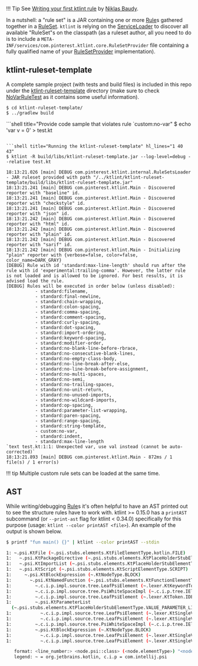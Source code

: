 !!! Tip
    See [Writing your first ktlint rule](https://medium.com/@vanniktech/writing-your-first-ktlint-rule-5a1707f4ca5b) by [Niklas Baudy](https://github.com/vanniktech).

In a nutshell: a "rule set" is a JAR containing one or more [Rule](/ktlint-core/src/main/kotlin/com/pinterest/ktlint/core/Rule.kt)s gathered together in a [RuleSet](/ktlint-core/src/main/kotlin/com/pinterest/ktlint/core/RuleSet.kt). `ktlint` is relying on the
[ServiceLoader](https://docs.oracle.com/javase/8/docs/api/java/util/ServiceLoader.html) to discover all available "RuleSet"s
on the classpath (as a ruleset author, all you need to do is to include a `META-INF/services/com.pinterest.ktlint.core.RuleSetProvider` file
containing a fully qualified name of your [RuleSetProvider](/ktlint-core/src/main/kotlin/com/pinterest/ktlint/core/RuleSetProvider.kt) implementation).

## ktlint-ruleset-template

A complete sample project (with tests and build files) is included in this repo under the [ktlint-ruleset-template](ktlint-ruleset-template) directory (make sure to check [NoVarRuleTest](/ktlint-ruleset-template/src/test/kotlin/yourpkgname/NoVarRuleTest.kt) as it contains some useful information).

```shell title="Building the ktlint-ruleset-template"
$ cd ktlint-ruleset-template/
$ ../gradlew build
```

```shell title="Provide code sample that violates rule `custom:no-var"
$ echo 'var v = 0' > test.kt
```

```shell title="Running the ktlint-ruleset-template" hl_lines="1 40 43"
$ ktlint -R build/libs/ktlint-ruleset-template.jar --log-level=debug --relative test.kt

18:13:21.026 [main] DEBUG com.pinterest.ktlint.internal.RuleSetsLoader - JAR ruleset provided with path "/../ktlint/ktlint-ruleset-template/build/libs/ktlint-ruleset-template.jar"
18:13:21.241 [main] DEBUG com.pinterest.ktlint.Main - Discovered reporter with "baseline" id.
18:13:21.241 [main] DEBUG com.pinterest.ktlint.Main - Discovered reporter with "checkstyle" id.
18:13:21.241 [main] DEBUG com.pinterest.ktlint.Main - Discovered reporter with "json" id.
18:13:21.242 [main] DEBUG com.pinterest.ktlint.Main - Discovered reporter with "html" id.
18:13:21.242 [main] DEBUG com.pinterest.ktlint.Main - Discovered reporter with "plain" id.
18:13:21.242 [main] DEBUG com.pinterest.ktlint.Main - Discovered reporter with "sarif" id.
18:13:21.242 [main] DEBUG com.pinterest.ktlint.Main - Initializing "plain" reporter with {verbose=false, color=false, color_name=DARK_GRAY}
[DEBUG] Rule with id 'standard:max-line-length' should run after the rule with id 'experimental:trailing-comma'. However, the latter rule is not loaded and is allowed to be ignored. For best results, it is advised load the rule.
[DEBUG] Rules will be executed in order below (unless disabled):
           - standard:filename, 
           - standard:final-newline, 
           - standard:chain-wrapping, 
           - standard:colon-spacing, 
           - standard:comma-spacing, 
           - standard:comment-spacing, 
           - standard:curly-spacing, 
           - standard:dot-spacing, 
           - standard:import-ordering, 
           - standard:keyword-spacing, 
           - standard:modifier-order, 
           - standard:no-blank-line-before-rbrace, 
           - standard:no-consecutive-blank-lines, 
           - standard:no-empty-class-body, 
           - standard:no-line-break-after-else, 
           - standard:no-line-break-before-assignment, 
           - standard:no-multi-spaces, 
           - standard:no-semi, 
           - standard:no-trailing-spaces, 
           - standard:no-unit-return, 
           - standard:no-unused-imports, 
           - standard:no-wildcard-imports, 
           - standard:op-spacing, 
           - standard:parameter-list-wrapping, 
           - standard:paren-spacing, 
           - standard:range-spacing, 
           - standard:string-template, 
           - custom:no-var, 
           - standard:indent, 
           - standard:max-line-length
`text test.kt:1:1: Unexpected var, use val instead (cannot be auto-corrected)`
18:13:21.893 [main] DEBUG com.pinterest.ktlint.Main - 872ms / 1 file(s) / 1 error(s)
```

!!! tip
    Multiple custom rule sets can be loaded at the same time.

## AST

While writing/debugging [Rule](/ktlint-core/src/main/kotlin/com/pinterest/ktlint/core/Rule.kt)s it's often helpful to have an AST
printed out to see the structure rules have to work with. ktlint >= 0.15.0 has a `printAST` subcommand (or `--print-ast` flag for ktlint < 0.34.0) specifically for this purpose
(usage: `ktlint --color printAST <file>`).
An example of the output is shown below.

```sh
$ printf "fun main() {}" | ktlint --color printAST --stdin

1: ~.psi.KtFile (~.psi.stubs.elements.KtFileElementType.kotlin.FILE)
1:   ~.psi.KtPackageDirective (~.psi.stubs.elements.KtPlaceHolderStubElementType.PACKAGE_DIRECTIVE) ""
1:   ~.psi.KtImportList (~.psi.stubs.elements.KtPlaceHolderStubElementType.IMPORT_LIST) ""
1:   ~.psi.KtScript (~.psi.stubs.elements.KtScriptElementType.SCRIPT)
1:     ~.psi.KtBlockExpression (~.KtNodeType.BLOCK)
1:       ~.psi.KtNamedFunction (~.psi.stubs.elements.KtFunctionElementType.FUN)
1:         ~.c.i.p.impl.source.tree.LeafPsiElement (~.lexer.KtKeywordToken.fun) "fun"
1:         ~.c.i.p.impl.source.tree.PsiWhiteSpaceImpl (~.c.i.p.tree.IElementType.WHITE_SPACE) " "
1:         ~.c.i.p.impl.source.tree.LeafPsiElement (~.lexer.KtToken.IDENTIFIER) "main"
1:         ~.psi.KtParameterList 
  (~.psi.stubs.elements.KtPlaceHolderStubElementType.VALUE_PARAMETER_LIST)
1:           ~.c.i.p.impl.source.tree.LeafPsiElement (~.lexer.KtSingleValueToken.LPAR) "("
1:           ~.c.i.p.impl.source.tree.LeafPsiElement (~.lexer.KtSingleValueToken.RPAR) ")"
1:         ~.c.i.p.impl.source.tree.PsiWhiteSpaceImpl (~.c.i.p.tree.IElementType.WHITE_SPACE) " "
1:         ~.psi.KtBlockExpression (~.KtNodeType.BLOCK)
1:           ~.c.i.p.impl.source.tree.LeafPsiElement (~.lexer.KtSingleValueToken.LBRACE) "{"
1:           ~.c.i.p.impl.source.tree.LeafPsiElement (~.lexer.KtSingleValueToken.RBRACE) "}"

   format: <line_number:> <node.psi::class> (<node.elementType>) "<node.text>"
   legend: ~ = org.jetbrains.kotlin, c.i.p = com.intellij.psi
```
